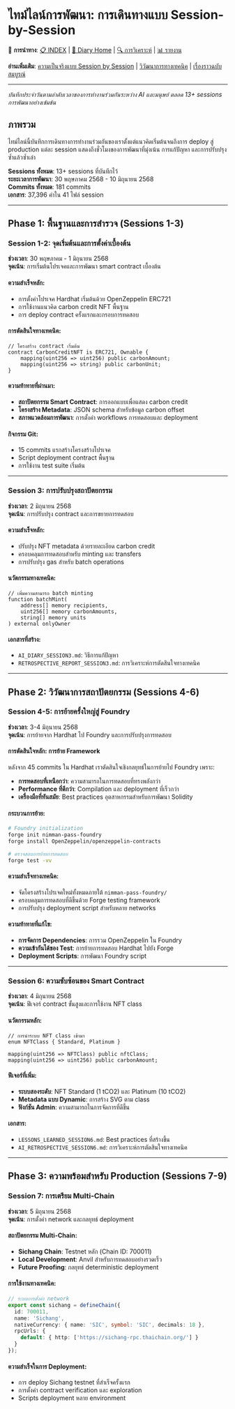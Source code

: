 # ไทม์ไลน์การพัฒนา: การเดินทางแบบ Session-by-Session

🔗 **การนำทาง**: [📋 INDEX](../INDEX.md) | [📝 Diary Home](../diary/) | [🔍 การวิเคราะห์](../analysis/) | [📊 รายงาน](../reports/)

**อ่านเพิ่มเติม**: [ความเป็นจริงแบบ Session by Session](SESSION_BY_SESSION_REALITY.md) | [วิวัฒนาการทางเทคนิค](TECHNICAL_EVOLUTION.md) | [เรื่องราวฉบับสมบูรณ์](../blog/AI_HUMAN_COLLABORATION_STORY.md)

---

*บันทึกประจำวันตามลำดับเวลาของการทำงานร่วมกันระหว่าง AI และมนุษย์ ตลอด 13+ sessions การพัฒนาอย่างเข้มข้น*

## ภาพรวม

ไทม์ไลน์นี้บันทึกการเดินทางการทำงานร่วมกันของเราตั้งแต่แนวคิดเริ่มต้นจนถึงการ deploy สู่ production แต่ละ session แสดงถึงชั่วโมงของการพัฒนาที่มุ่งเน้น การแก้ปัญหา และการปรับปรุงซ้ำแล้วซ้ำเล่า

**Sessions ทั้งหมด**: 13+ sessions ที่บันทึกไว้  
**ระยะเวลาการพัฒนา**: 30 พฤษภาคม 2568 - 10 มิถุนายน 2568  
**Commits ทั้งหมด**: 181 commits  
**เอกสาร**: 37,396 คำใน 41 ไฟล์ session  

---

## Phase 1: พื้นฐานและการสำรวจ (Sessions 1-3)

### Session 1-2: จุดเริ่มต้นและการตั้งค่าเบื้องต้น
**ช่วงเวลา**: 30 พฤษภาคม - 1 มิถุนายน 2568  
**จุดเน้น**: การเริ่มต้นโปรเจคและการพัฒนา smart contract เบื้องต้น

#### ความสำเร็จหลัก:
- การตั้งค่าโปรเจค Hardhat เริ่มต้นด้วย OpenZeppelin ERC721
- การใช้งานแนวคิด carbon credit NFT พื้นฐาน
- การ deploy contract ครั้งแรกและกรอบการทดสอบ

#### การตัดสินใจทางเทคนิค:
```solidity
// โครงสร้าง contract เริ่มต้น
contract CarbonCreditNFT is ERC721, Ownable {
    mapping(uint256 => uint256) public carbonAmount;
    mapping(uint256 => string) public carbonUnit;
}
```

#### ความท้าทายที่ผ่านมา:
- **สถาปัตยกรรม Smart Contract**: การออกแบบเพื่อแสดง carbon credit
- **โครงสร้าง Metadata**: JSON schema สำหรับข้อมูล carbon offset
- **สภาพแวดล้อมการพัฒนา**: การตั้งค่า workflows การทดสอบและ deployment

#### กิจกรรม Git:
- 15 commits แรกสร้างโครงสร้างโปรเจค
- Script deployment contract พื้นฐาน
- การใช้งาน test suite เริ่มต้น

---

### Session 3: การปรับปรุงสถาปัตยกรรม
**ช่วงเวลา**: 2 มิถุนายน 2568  
**จุดเน้น**: การปรับปรุง contract และการขยายการทดสอบ

#### ความสำเร็จหลัก:
- ปรับปรุง NFT metadata ด้วยรายละเอียด carbon credit
- ครอบคลุมการทดสอบสำหรับ minting และ transfers
- การปรับปรุง gas สำหรับ batch operations

#### นวัตกรรมทางเทคนิค:
```solidity
// เพิ่มความสามารถ batch minting
function batchMint(
    address[] memory recipients,
    uint256[] memory carbonAmounts,
    string[] memory units
) external onlyOwner
```

#### เอกสารที่สร้าง:
- `AI_DIARY_SESSION3.md`: วิธีการแก้ปัญหา
- `RETROSPECTIVE_REPORT_SESSION3.md`: การวิเคราะห์การตัดสินใจทางเทคนิค

---

## Phase 2: วิวัฒนาการสถาปัตยกรรม (Sessions 4-6)

### Session 4-5: การย้ายครั้งใหญ่สู่ Foundry
**ช่วงเวลา**: 3-4 มิถุนายน 2568  
**จุดเน้น**: การย้ายจาก Hardhat ไป Foundry และการปรับปรุงการทดสอบ

#### การตัดสินใจหลัก: การย้าย Framework
หลังจาก 45 commits ใน Hardhat เราตัดสินใจเชิงกลยุทธ์ในการย้ายไป Foundry เพราะ:
- **การทดสอบที่เหนือกว่า**: ความสามารถในการทดสอบที่ทรงพลังกว่า
- **Performance ที่ดีกว่า**: Compilation และ deployment ที่เร็วกว่า
- **เครื่องมือที่ทันสมัย**: Best practices อุตสาหกรรมสำหรับการพัฒนา Solidity

#### กระบวนการย้าย:
```bash
# Foundry initialization
forge init nimman-pass-foundry
forge install OpenZeppelin/openzeppelin-contracts

# ตรวจสอบการย้ายการทดสอบ
forge test -vv
```

#### ความสำเร็จทางเทคนิค:
- จัดโครงสร้างโปรเจคใหม่ทั้งหมดภายใต้ `nimman-pass-foundry/`
- ครอบคลุมการทดสอบที่ดีขึ้นด้วย Forge testing framework
- การปรับปรุง deployment script สำหรับหลาย networks

#### ความท้าทายที่แก้ไข:
- **การจัดการ Dependencies**: การรวม OpenZeppelin ใน Foundry
- **ความเข้ากันได้ของ Test**: การย้ายการทดสอบ Hardhat ไปยัง Forge
- **Deployment Scripts**: การพัฒนา Foundry script

---

### Session 6: ความซับซ้อนของ Smart Contract
**ช่วงเวลา**: 4 มิถุนายน 2568  
**จุดเน้น**: ฟีเจอร์ contract ขั้นสูงและการใช้งาน NFT class

#### นวัตกรรมหลัก:
```solidity
// การนำระบบ NFT class เข้ามา
enum NFTClass { Standard, Platinum }

mapping(uint256 => NFTClass) public nftClass;
mapping(uint256 => uint256) public carbonAmount;
```

#### ฟีเจอร์ที่เพิ่ม:
- **ระบบสองระดับ**: NFT Standard (1 tCO2) และ Platinum (10 tCO2)
- **Metadata แบบ Dynamic**: การสร้าง SVG ตาม class
- **ฟังก์ชัน Admin**: ความสามารถในการจัดการที่ดีขึ้น

#### เอกสาร:
- `LESSONS_LEARNED_SESSION6.md`: Best practices ที่สร้างขึ้น
- `AI_RETROSPECTIVE_SESSION6.md`: การวิเคราะห์การตัดสินใจทางเทคนิค

---

## Phase 3: ความพร้อมสำหรับ Production (Sessions 7-9)

### Session 7: การเตรียม Multi-Chain
**ช่วงเวลา**: 5 มิถุนายน 2568  
**จุดเน้น**: การตั้งค่า network และกลยุทธ์ deployment

#### สถาปัตยกรรม Multi-Chain:
- **Sichang Chain**: Testnet หลัก (Chain ID: 700011)
- **Local Development**: Anvil สำหรับการทดสอบอย่างรวดเร็ว
- **Future Proofing**: กลยุทธ์ deterministic deployment

#### การใช้งานทางเทคนิค:
```typescript
// ระบบการตั้งค่า network
export const sichang = defineChain({
  id: 700011,
  name: 'Sichang',
  nativeCurrency: { name: 'SIC', symbol: 'SIC', decimals: 18 },
  rpcUrls: {
    default: { http: ['https://sichang-rpc.thaichain.org/'] }
  }
});
```

#### ความสำเร็จในการ Deployment:
- การ deploy Sichang testnet ที่สำเร็จครั้งแรก
- การตั้งค่า contract verification และ exploration
- Scripts deployment หลาย environment